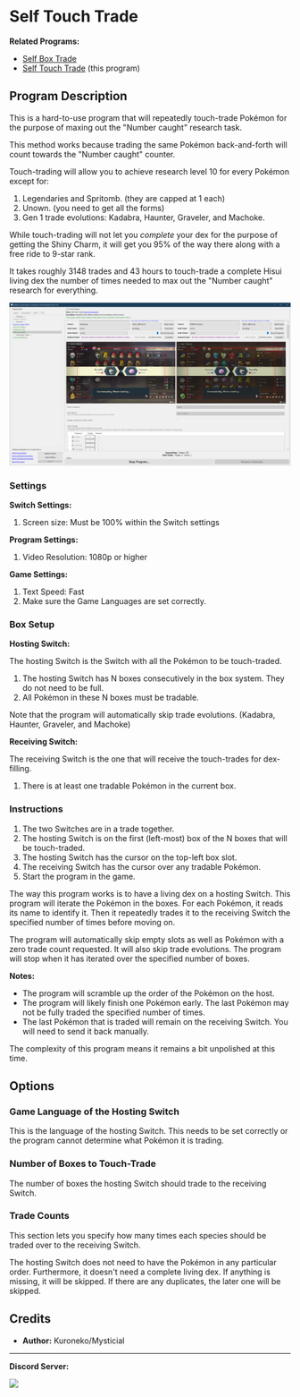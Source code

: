 # Self Touch Trade

**Related Programs:**
- [Self Box Trade](SelfBoxTrade.md)
- [Self Touch Trade](SelfTouchTrade.md) (this program)

## Program Description

This is a hard-to-use program that will repeatedly touch-trade Pokémon for the purpose of maxing out the "Number caught" research task.

This method works because trading the same Pokémon back-and-forth will count towards the "Number caught" counter.

Touch-trading will allow you to achieve research level 10 for every Pokémon except for:

1. Legendaries and Spritomb. (they are capped at 1 each)
2. Unown. (you need to get all the forms)
3. Gen 1 trade evolutions: Kadabra, Haunter, Graveler, and Machoke.

While touch-trading will not let you *complete* your dex for the purpose of getting the Shiny Charm, it will get you 95% of the way there along with a free ride to 9-star rank.

It takes roughly 3148 trades and 43 hours to touch-trade a complete Hisui living dex the number of times needed to max out the "Number caught" research for everything.

<img src="images/SelfTouchTrade-0.png">


### Settings

**Switch Settings:**
1. Screen size: Must be 100% within the Switch settings

**Program Settings:**
1. Video Resolution: 1080p or higher

**Game Settings:**
1. Text Speed: Fast
2. Make sure the Game Languages are set correctly.


### Box Setup

**Hosting Switch:**

The hosting Switch is the Switch with all the Pokémon to be touch-traded.

1. The hosting Switch has N boxes consecutively in the box system. They do not need to be full.
2. All Pokémon in these N boxes must be tradable.

Note that the program will automatically skip trade evolutions. (Kadabra, Haunter, Graveler, and Machoke)

**Receiving Switch:**

The receiving Switch is the one that will receive the touch-trades for dex-filling.

1. There is at least one tradable Pokémon in the current box.


### Instructions

1. The two Switches are in a trade together.
2. The hosting Switch is on the first (left-most) box of the N boxes that will be touch-traded.
3. The hosting Switch has the cursor on the top-left box slot.
4. The receiving Switch has the cursor over any tradable Pokémon.
5. Start the program in the game.

The way this program works is to have a living dex on a hosting Switch. This program will iterate the Pokémon in the boxes. For each Pokémon, it reads its name to identify it.
Then it repeatedly trades it to the receiving Switch the specified number of times before moving on.

The program will automatically skip empty slots as well as Pokémon with a zero trade count requested. It will also skip trade evolutions.
The program will stop when it has iterated over the specified number of boxes.

**Notes:**

- The program will scramble up the order of the Pokémon on the host.
- The program will likely finish one Pokémon early. The last Pokémon may not be fully traded the specified number of times.
- The last Pokémon that is traded will remain on the receiving Switch. You will need to send it back manually.

The complexity of this program means it remains a bit unpolished at this time.


## Options

### Game Language of the Hosting Switch

This is the language of the hosting Switch. This needs to be set correctly or the program cannot determine what Pokémon it is trading.

### Number of Boxes to Touch-Trade

The number of boxes the hosting Switch should trade to the receiving Switch.

### Trade Counts

This section lets you specify how many times each species should be traded over to the receiving Switch.

The hosting Switch does not need to have the Pokémon in any particular order. Furthermore, it doesn't need a complete living dex. If anything is missing, it will be skipped. If there are any duplicates, the later one will be skipped.


## Credits

- **Author:** Kuroneko/Mysticial


<hr>

**Discord Server:** 

[<img src="https://canary.discordapp.com/api/guilds/695809740428673034/widget.png?style=banner2">](https://discord.gg/cQ4gWxN)
